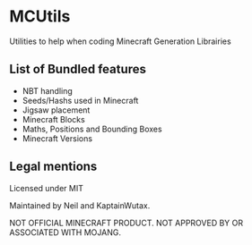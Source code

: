 # MCUtils

Utilities to help when coding Minecraft Generation Librairies

## List of Bundled features

- NBT handling
- Seeds/Hashs used in Minecraft
- Jigsaw placement
- Minecraft Blocks
- Maths, Positions and Bounding Boxes
- Minecraft Versions


## Legal mentions
Licensed under MIT

Maintained by Neil and KaptainWutax.

NOT OFFICIAL MINECRAFT PRODUCT. NOT APPROVED BY OR ASSOCIATED WITH MOJANG.
